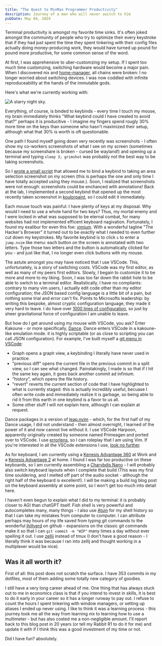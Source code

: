 ```yaml
---
title: "The Quest to MinMax Programmer Productivity"
description: Journey of a man who will never switch to Vim
pubDate: May 04, 2024
---
```


Terminal productivity is amongst my favorite time sinks. It's often joked amongst the community of people who try to optimize their every keystroke that if they had just spent the time they spent tinkering with their config files actually doing money-producing work, they would have turned up pound for pound more productive, for some common sense of the word.

At first, I was apprehensive to uber-customzing my setup. If I spent too much time customzing, switching hardware would become a major pain. When I discovered nix and [home-manager](https://github.com/nix-community/home-manager), all chains were broken: I no longer worried about switching devices. I was now coddled with infinite reproduceability at the hands of the immutable gods.

Here's what we're currently working with:

![A starry night sky.](/images/setup.png)

Everything, of course, is binded to keybinds - every time I touch my mouse, my brain immediately thinks "What keybind could I have created to avoid that?" perhaps it is producitive - I imagine my fingers spend rougly 30% more time on the keys than someone who hasn't maximized their setup, although what that 30% is worth is oft questionable.

One path I found myself going down very recently was screenshots - I often show my co-workers screenshots of what I see on my screen (sometimes because my screenshare is broken - cursed be wayland!) and opening up a terminal and typing `sleep 3; grimshot` was probably not the best way to be taking screenshots.

So I [wrote a small script](https://github.com/antholeole/nixconfig/blob/main/shared/screenshot.nix) that allowed me to bind a keybind to taking an area selection screenshot on my screen (this is perhaps the one and only time I have totally accepted using they mouse.). Soon, I realized that screenshots were not enough: screenshots could be enchanced with annotations! Back at the lab, I implemented a second keybind that opened up the most recently taken screenshot in [koulorpaint](https://apps.kde.org/kolourpaint/), so I could edit it immediately.

Each mouse touch was painful: I have plenty of keys at my disposal. Why would I need to use a whole hand for two keys? Thus, my mortal enemy and I were locked in what was supposed to be eternal combat, for many websites had not implemented efficent keyboard nagivation. Fortunately, I found my exalibur for even this foe: [vimium](https://github.com/philc/vimium). With a wonderful tagline "The Hacker's Browser" it turned out to be exactly what I needed to even further cut down my keystrokes. My favorite keybind is to click `s` to enter a `jump.nvim` like menu: each button on the screen is annotated with two letters. Type those two letters and the button is automatically clicked for you - and just like that, I no longer even click buttons with my mouse. 

The astute amongst you may have noticed that I use VSCode. This, unfortunately, is a story of switching costs. VSCode was my first editor, as well as many of my peers first editors. Slowly, I begain to customize it to be more and more to my liking. Soon, I was too far down the rabbit hole to be able to switch to a terminal editor. Realistically, I have no compliants: contrary to many vim users, I actually edit code other than my editor configuration; the JSON based config language is a little bit of a pain, but nothing some trial and error can't fix. Points to Microsofts leadership: by writing this bespoke, almost cryptic configuration language, they made it very hard to leave. I do have over [1000 lines of configuration](https://github.com/antholeole/nixconfig/tree/main/confs/code), so just by sheer gravitational force of configuration I am unable to leave.

But how do I get around using my mouse with VSCode, you ask? Enter Kakoune - or more specifically, [Dance](https://github.com/71/dance). Dance enters VSCode in a kakoune-like emulation mode. it is highly scriptable (or as close to scripting you can call JSON configuration). For example, I've built myself a [git menu in VSCode](https://github.com/antholeole/nixconfig/blob/4ef8b461493e7e558d332de977bf099a2f99906d/confs/code/keybindings.json#L661-L695): 

- Graph opens a graph view, a keybinding I literally have never used in practice. 
- "previous diff" opens the current file in the previous commit in a split view, so I can see what changed. Painstakingly, I made is so that if I hit the same key again, it goes back another commit ad infinium.
- "history", which opens the file history. 
- "revert" reverts the current section of code that I have highlighted to what is currently staged: this is actually incredibly useful, becuase I often write code and immediately realize it is garbage, so being able to rid it from this earth in one keybind is a favor to us all.
- Some other stuff I will not explain here, although I can explain at request.

Dance packages in a version of [leap.nvim](https://github.com/ggandor/leap.nvim) - which, for the first half of my Dance usage, I did not understand - then almost overnight, I learned of the power of it and now cannot live without it. I use VSCode Harpoon, apparently originally created by someone named Primeagen and ported over to VSCode. I use [errorlens](https://marketplace.visualstudio.com/items?itemName=usernamehw.errorlens), so I can roleplay that I am using Vim. If you're interested in all the VSCode extensions I use, [look no further](https://github.com/antholeole/nixconfig/blob/4ef8b461493e7e558d332de977bf099a2f99906d/hmModules/code.nix#L47-L73).

As for keyboard, I am currently using a [Kenesis Advantage 360](https://kinesis-ergo.com/keyboards/advantage360/) at Work and a [Kenesis Advantage 2](https://kinesis-ergo.com/shop/advantage2/) at home. I found I was far too productive on these keyboards, so I am currently assembling a [Charybdis Nano](https://bastardkb.com/product/charybdis-nano-prebuilt-preorder-2/) - I will probably also switch keyboard layouts when I complete that build (This was my first time souldering, and I melted off part of the audio socket - although the right half of the keyboard is excellent!). I will be making a build log blog post on the keyboard assembly at some point, so I won't get too much into detail here. 

I haven't even begun to explain what I did to my terminal: it is probably closer to AGI than chatGPT itself. Fish shell is very powerful and autocompletes many, many things - I also use [Atuin](https://atuin.sh/) for my shell history so that I can take my mistakes from computer to computer. I can attribute perhaps may hours of my life saved from typing git commands to the wonderful [jhillyerd](https://github.com/jhillyerd/plugin-git) on github - expansions on the classic git commands make it so that I can `git commit -m "WIP"` many times a day without ever spelling it out. I use [zellij](https://zellij.dev/) instead of tmux (I don't have a good reason - I literally think it was because I ran into zellij and thought working in a multiplexer would be nice).

## Was it all worth it? 

First of all: this post does not scratch the surface. I have 353 commits in my dotfiles, most of them adding some totally new category of goodies. 

I still have a very long career ahead of me. One thing that has always stuck out to me in economics class is that if you intend to invest in skills, it is best to do it early in your career so it has a longer runway to pay out. I refuse to count the hours I spent tinkering with window managers, or setting up aliases I ended up never using. I like to think it was a learning process - this journey took me all the way from learning nix to learning how to use a multimeter - but has also costed me a non-negligible amount. I'll report back to this blog post in 20 years (or tell my Rabbit R1 to do it for me) and update it with if I think this was a good investment of my time or not. 

Did I have fun? absolutely.
